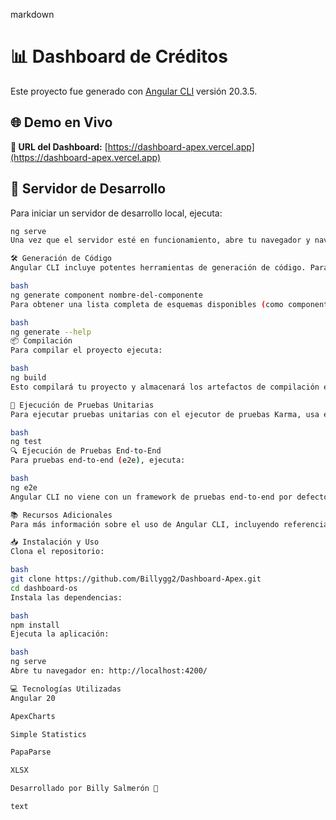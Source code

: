 markdown
# 📊 Dashboard de Créditos

Este proyecto fue generado con [Angular CLI](https://github.com/angular/angular-cli) versión 20.3.5.

## 🌐 Demo en Vivo

**🔗 URL del Dashboard:** [https://dashboard-apex.vercel.app](https://dashboard-apex.vercel.app)

## 🚀 Servidor de Desarrollo

Para iniciar un servidor de desarrollo local, ejecuta:

```bash
ng serve
Una vez que el servidor esté en funcionamiento, abre tu navegador y navega a http://localhost:4200/. La aplicación se recargará automáticamente cuando modifiques cualquier archivo fuente.

🛠️ Generación de Código
Angular CLI incluye potentes herramientas de generación de código. Para generar un nuevo componente, ejecuta:

bash
ng generate component nombre-del-componente
Para obtener una lista completa de esquemas disponibles (como components, directives o pipes), ejecuta:

bash
ng generate --help
📦 Compilación
Para compilar el proyecto ejecuta:

bash
ng build
Esto compilará tu proyecto y almacenará los artefactos de compilación en el directorio dist/. Por defecto, la compilación de producción optimiza tu aplicación para rendimiento y velocidad.

🧪 Ejecución de Pruebas Unitarias
Para ejecutar pruebas unitarias con el ejecutor de pruebas Karma, usa el siguiente comando:

bash
ng test
🔍 Ejecución de Pruebas End-to-End
Para pruebas end-to-end (e2e), ejecuta:

bash
ng e2e
Angular CLI no viene con un framework de pruebas end-to-end por defecto. Puedes elegir uno que se adapte a tus necesidades.

📚 Recursos Adicionales
Para más información sobre el uso de Angular CLI, incluyendo referencias detalladas de comandos, visita la página de Descripción General y Referencia de Comandos de Angular CLI.

📥 Instalación y Uso
Clona el repositorio:

bash
git clone https://github.com/Billygg2/Dashboard-Apex.git
cd dashboard-os
Instala las dependencias:

bash
npm install
Ejecuta la aplicación:

bash
ng serve
Abre tu navegador en: http://localhost:4200/

💻 Tecnologías Utilizadas
Angular 20

ApexCharts

Simple Statistics

PapaParse

XLSX

Desarrollado por Billy Salmerón 🐾

text
